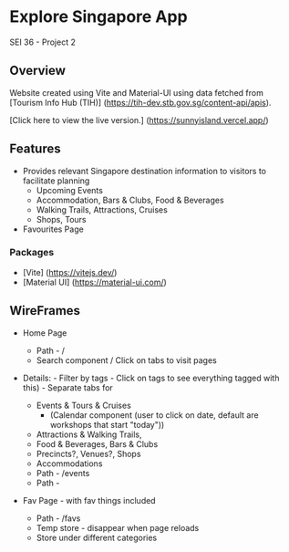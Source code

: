 # Explore Singapore App

SEI 36 - Project 2

## Overview

Website created using Vite and Material-UI using data fetched from [Tourism Info Hub (TIH)] (https://tih-dev.stb.gov.sg/content-api/apis).

[Click here to view the live version.] (https://sunnyisland.vercel.app/)

## Features

* Provides relevant Singapore destination information to visitors to facilitate planning
    * Upcoming Events
    * Accommodation, Bars & Clubs, Food & Beverages
    * Walking Trails, Attractions, Cruises
    * Shops, Tours
* Favourites Page

### Packages
- [Vite] (https://vitejs.dev/)
- [Material UI] (https://material-ui.com/)

<!-- ## Tourism Info Hub 

You will need to register a developers account / businesses account to use their API. [Click here to go to their portal.] (https://tih.stb.gov.sg/content/tih/en/home.html) -->
## WireFrames

* Home Page
    * Path - /
    * Search component / Click on tabs to visit pages

* Details: - Filter by tags - Click on tags to see everything tagged with this) - Separate tabs for 
    - Events & Tours & Cruises 
        - (Calendar component (user to click on date, default are workshops that start "today"))
    - Attractions  & Walking Trails,
    - Food & Beverages, Bars & Clubs       
    - Precincts?, Venues?, Shops 
    - Accommodations
    * Path - /events
    * Path -

* Fav Page - with fav things included
    * Path - /favs
    * Temp store - disappear when page reloads
    * Store under different categories
